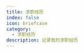 ```yaml
---
title: 求职经历
index: false
icon: briefcase
category:
  - 求职经历
description: 记录我的求职经历
---
```


<Catalog />